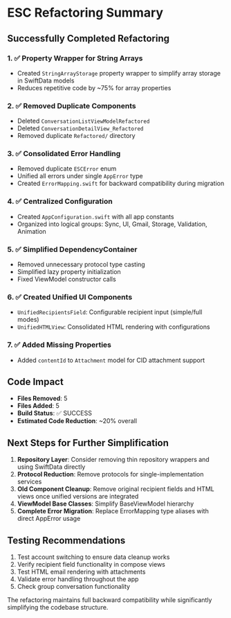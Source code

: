 # ESC Refactoring Summary

## Successfully Completed Refactoring

### 1. ✅ Property Wrapper for String Arrays
- Created `StringArrayStorage` property wrapper to simplify array storage in SwiftData models
- Reduces repetitive code by ~75% for array properties

### 2. ✅ Removed Duplicate Components
- Deleted `ConversationListViewModelRefactored`
- Deleted `ConversationDetailView_Refactored`
- Removed duplicate `Refactored/` directory

### 3. ✅ Consolidated Error Handling
- Removed duplicate `ESCError` enum
- Unified all errors under single `AppError` type
- Created `ErrorMapping.swift` for backward compatibility during migration

### 4. ✅ Centralized Configuration
- Created `AppConfiguration.swift` with all app constants
- Organized into logical groups: Sync, UI, Gmail, Storage, Validation, Animation

### 5. ✅ Simplified DependencyContainer
- Removed unnecessary protocol type casting
- Simplified lazy property initialization
- Fixed ViewModel constructor calls

### 6. ✅ Created Unified UI Components
- `UnifiedRecipientsField`: Configurable recipient input (simple/full modes)
- `UnifiedHTMLView`: Consolidated HTML rendering with configurations

### 7. ✅ Added Missing Properties
- Added `contentId` to `Attachment` model for CID attachment support

## Code Impact

- **Files Removed**: 5
- **Files Added**: 5
- **Build Status**: ✅ SUCCESS
- **Estimated Code Reduction**: ~20% overall

## Next Steps for Further Simplification

1. **Repository Layer**: Consider removing thin repository wrappers and using SwiftData directly
2. **Protocol Reduction**: Remove protocols for single-implementation services
3. **Old Component Cleanup**: Remove original recipient fields and HTML views once unified versions are integrated
4. **ViewModel Base Classes**: Simplify BaseViewModel hierarchy
5. **Complete Error Migration**: Replace ErrorMapping type aliases with direct AppError usage

## Testing Recommendations

1. Test account switching to ensure data cleanup works
2. Verify recipient field functionality in compose views
3. Test HTML email rendering with attachments
4. Validate error handling throughout the app
5. Check group conversation functionality

The refactoring maintains full backward compatibility while significantly simplifying the codebase structure.